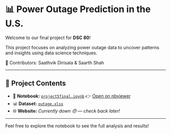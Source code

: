 # 📊 Power Outage Prediction in the U.S.

Welcome to our final project for **DSC 80**!

This project focuses on analyzing power outage data to uncover patterns and insights using data science techniques.

👥 Contributors: Saathvik Dirisala & Saarth Shah

---

## 📁 Project Contents

- 📓 **Notebook:** [`project5final.ipynb`](./project5final.ipynb) 👉 [Open on nbviewer](https://nbviewer.org/github/saathvikpd/PowerOutageCausePrediction/blob/main/project5final.ipynb)
- 📊 **Dataset:** [`outage.xlsx`](./outage.xlsx)  
- 🌐 **Website:** *Currently down 😞 — check back later!*

---

Feel free to explore the notebook to see the full analysis and results!

